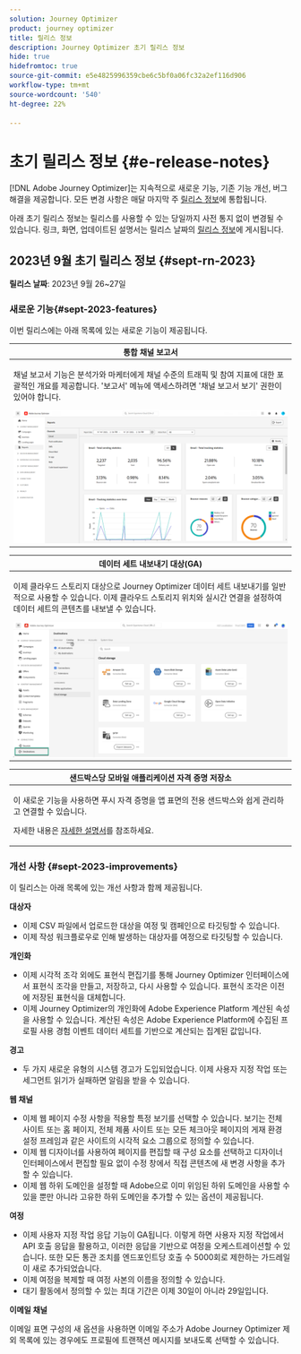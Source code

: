 ```yaml
---
solution: Journey Optimizer
product: journey optimizer
title: 릴리스 정보
description: Journey Optimizer 초기 릴리스 정보
hide: true
hidefromtoc: true
source-git-commit: e5e4825996359cbe6c5bf0a06fc32a2ef116d906
workflow-type: tm+mt
source-wordcount: '540'
ht-degree: 22%

---
```


# 초기 릴리스 정보 {#e-release-notes}

[!DNL Adobe Journey Optimizer]는 지속적으로 새로운 기능, 기존 기능 개선, 버그 해결을 제공합니다. 모든 변경 사항은 매달 마지막 주 [릴리스 정보](release-notes.md)에 통합됩니다.

아래 초기 릴리스 정보는 릴리스를 사용할 수 있는 당일까지 사전 통지 없이 변경될 수 있습니다. 링크, 화면, 업데이트된 설명서는 릴리스 날짜의 [릴리스 정보](release-notes.md)에 게시됩니다.

## 2023년 9월 초기 릴리스 정보 {#sept-rn-2023}

**릴리스 날짜**: 2023년 9월 26~27일

### 새로운 기능{#sept-2023-features}

이번 릴리스에는 아래 목록에 있는 새로운 기능이 제공됩니다.


<table>
<thead>
<tr>
<th><strong>통합 채널 보고서</strong><br/></th>
</tr>
</thead>
<tbody>
<tr>
<td>
<p>채널 보고서 기능은 분석가와 마케터에게 채널 수준의 트래픽 및 참여 지표에 대한 포괄적인 개요를 제공합니다. '보고서' 메뉴에 액세스하려면 '채널 보고서 보기' 권한이 있어야 합니다.</p>
<img src="assets/channel-reports.png"/>
<!--p>For more information, refer to the <a href="../in-app/get-started-in-app.md">detailed documentation</a>.</p-->
</tr>
</tbody>
</table>


<table>
<thead>
<tr>
<th><strong>데이터 세트 내보내기 대상(GA)</strong><br/></th>
</tr>
</thead>
<tbody>
<tr>
<td>
<p>이제 클라우드 스토리지 대상으로 Journey Optimizer 데이터 세트 내보내기를 일반적으로 사용할 수 있습니다. 이제 클라우드 스토리지 위치와 실시간 연결을 설정하여 데이터 세트의 콘텐츠를 내보낼 수 있습니다.</p>
<img src="../data/assets/dataset-export-setup.png">
<!--p>For more information, refer to the <a href="../audience/get-started-audience-orchestration.md">detailed documentation</a>.</p-->
</td>
</tr>
</tbody>
</table>

<table>
<thead>
<tr>
<th><strong>샌드박스당 모바일 애플리케이션 자격 증명 저장소</strong><br/></th>
</tr>
</thead>
<tbody>
<tr>
<td>
<p>이 새로운 기능을 사용하면 푸시 자격 증명을 앱 표면의 전용 샌드박스와 쉽게 관리하고 연결할 수 있습니다.</p>
<p>자세한 내용은 <a href="../in-app/inapp-configuration.md">자세한 설명서</a>를 참조하세요.</p>
</tr>
</tbody>
</table>

### 개선 사항 {#sept-2023-improvements}

이 릴리스는 아래 목록에 있는 개선 사항과 함께 제공됩니다.

**대상자**

* 이제 CSV 파일에서 업로드한 대상을 여정 및 캠페인으로 타깃팅할 수 있습니다.
  <!--* Enhancements have been made to the audience picker in journeys or campaigns, with the addition of new columns displaying the origin and update frequency of audiences.-->
* 이제 작성 워크플로우로 인해 발생하는 대상자를 여정으로 타깃팅할 수 있습니다.

**개인화**

* 이제 시각적 조각 외에도 표현식 편집기를 통해 Journey Optimizer 인터페이스에서 표현식 조각을 만들고, 저장하고, 다시 사용할 수 있습니다. 표현식 조각은 이전에 저장된 표현식을 대체합니다.
* 이제 Journey Optimizer의 개인화에 Adobe Experience Platform 계산된 속성을 사용할 수 있습니다. 계산된 속성은 Adobe Experience Platform에 수집된 프로필 사용 경험 이벤트 데이터 세트를 기반으로 계산되는 집계된 값입니다.

**경고**

* 두 가지 새로운 유형의 시스템 경고가 도입되었습니다. 이제 사용자 지정 작업 또는 세그먼트 읽기가 실패하면 알림을 받을 수 있습니다.

**웹 채널**

* 이제 웹 페이지 수정 사항을 적용할 특정 보기를 선택할 수 있습니다. 보기는 전체 사이트 또는 홈 페이지, 전체 제품 사이트 또는 모든 체크아웃 페이지의 게재 환경 설정 프레임과 같은 사이트의 시각적 요소 그룹으로 정의할 수 있습니다.
* 이제 웹 디자이너를 사용하여 페이지를 편집할 때 구성 요소를 선택하고 디자이너 인터페이스에서 편집할 필요 없이 수정 창에서 직접 콘텐츠에 새 변경 사항을 추가할 수 있습니다.
* 이제 웹 하위 도메인을 설정할 때 Adobe으로 이미 위임된 하위 도메인을 사용할 수 있을 뿐만 아니라 고유한 하위 도메인을 추가할 수 있는 옵션이 제공됩니다.

**여정**

* 이제 사용자 지정 작업 응답 기능이 GA됩니다. 이렇게 하면 사용자 지정 작업에서 API 호출 응답을 활용하고, 이러한 응답을 기반으로 여정을 오케스트레이션할 수 있습니다. 또한 모든 통관 조치를 엔드포인트당 호출 수 5000회로 제한하는 가드레일이 새로 추가되었습니다.
* 이제 여정을 복제할 때 여정 사본의 이름을 정의할 수 있습니다.
* 대기 활동에서 정의할 수 있는 최대 기간은 이제 30일이 아니라 29일입니다.

**이메일 채널**

이메일 표면 구성의 새 옵션을 사용하면 이메일 주소가 Adobe Journey Optimizer 제외 목록에 있는 경우에도 프로필에 트랜잭션 메시지를 보내도록 선택할 수 있습니다.

<!--**Decision management**

Enhancements have been made to the audience picker in journeys or campaigns, with the addition of new columns displaying the origin and update frequency of audiences.    -->